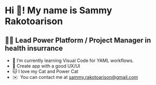 Hi 👋! My name is Sammy Rakotoarison
==========================================================================================================================================

🧙‍♂️ Lead Power Platform / Project Manager in health insurrance
------------------------

* 🚧 I’m currently learning Visual Code for YAML workflows.
* 🚀 Create app with a good UX/UI
* 🐱 I love my Cat and Power Cat
* ✉️  You can contact me at [sammy.rakotoarison@gmail.com](mailto:sammy.rakotoarison@gmail.com)

